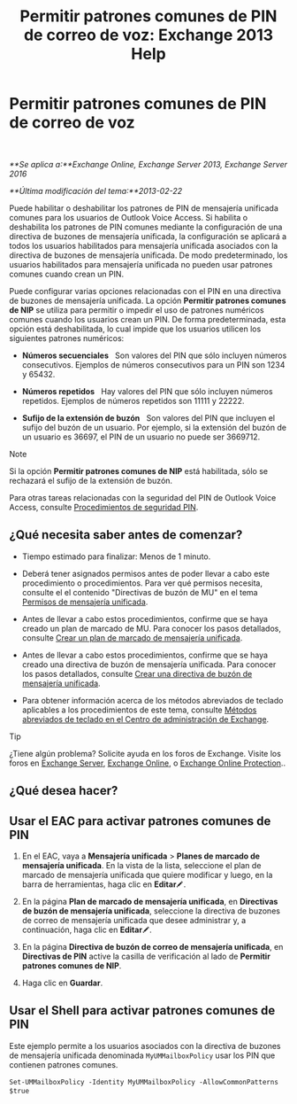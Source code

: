 ﻿---
title: 'Permitir patrones comunes de PIN de correo de voz: Exchange 2013 Help'
TOCTitle: Permitir patrones comunes de PIN de correo de voz
ms:assetid: 9940a8c2-f576-4089-ab96-8b318ad3da0f
ms:mtpsurl: https://technet.microsoft.com/es-es/library/JJ673546(v=EXCHG.150)
ms:contentKeyID: 50556819
ms.date: 05/22/2018
mtps_version: v=EXCHG.150
ms.translationtype: MT
---

# Permitir patrones comunes de PIN de correo de voz

 

_**Se aplica a:**Exchange Online, Exchange Server 2013, Exchange Server 2016_

_**Última modificación del tema:**2013-02-22_

Puede habilitar o deshabilitar los patrones de PIN de mensajería unificada comunes para los usuarios de Outlook Voice Access. Si habilita o deshabilita los patrones de PIN comunes mediante la configuración de una directiva de buzones de mensajería unificada, la configuración se aplicará a todos los usuarios habilitados para mensajería unificada asociados con la directiva de buzones de mensajería unificada. De modo predeterminado, los usuarios habilitados para mensajería unificada no pueden usar patrones comunes cuando crean un PIN.

Puede configurar varias opciones relacionadas con el PIN en una directiva de buzones de mensajería unificada. La opción **Permitir patrones comunes de NIP** se utiliza para permitir o impedir el uso de patrones numéricos comunes cuando los usuarios crean un PIN. De forma predeterminada, esta opción está deshabilitada, lo cual impide que los usuarios utilicen los siguientes patrones numéricos:

  - **Números secuenciales**   Son valores del PIN que sólo incluyen números consecutivos. Ejemplos de números consecutivos para un PIN son 1234 y 65432.

  - **Números repetidos**   Hay valores del PIN que sólo incluyen números repetidos. Ejemplos de números repetidos son 11111 y 22222.

  - **Sufijo de la extensión de buzón**   Son valores del PIN que incluyen el sufijo del buzón de un usuario. Por ejemplo, si la extensión del buzón de un usuario es 36697, el PIN de un usuario no puede ser 3669712.


> [!NOTE]
> Si la opción <STRONG>Permitir patrones comunes de NIP</STRONG> está habilitada, sólo se rechazará el sufijo de la extensión de buzón.



Para otras tareas relacionadas con la seguridad del PIN de Outlook Voice Access, consulte [Procedimientos de seguridad PIN](pin-security-procedures-exchange-2013-help.md).

## ¿Qué necesita saber antes de comenzar?

  - Tiempo estimado para finalizar: Menos de 1 minuto.

  - Deberá tener asignados permisos antes de poder llevar a cabo este procedimiento o procedimientos. Para ver qué permisos necesita, consulte el el contenido "Directivas de buzón de MU" en el tema [Permisos de mensajería unificada](unified-messaging-permissions-exchange-2013-help.md).

  - Antes de llevar a cabo estos procedimientos, confirme que se haya creado un plan de marcado de MU. Para conocer los pasos detallados, consulte [Crear un plan de marcado de mensajería unificada](create-a-um-dial-plan-exchange-2013-help.md).

  - Antes de llevar a cabo estos procedimientos, confirme que se haya creado una directiva de buzón de mensajería unificada. Para conocer los pasos detallados, consulte [Crear una directiva de buzón de mensajería unificada](create-a-um-mailbox-policy-exchange-2013-help.md).

  - Para obtener información acerca de los métodos abreviados de teclado aplicables a los procedimientos de este tema, consulte [Métodos abreviados de teclado en el Centro de administración de Exchange](keyboard-shortcuts-in-the-exchange-admin-center-exchange-online-protection-help.md).


> [!TIP]
> ¿Tiene algún problema? Solicite ayuda en los foros de Exchange. Visite los foros en <A href="https://go.microsoft.com/fwlink/p/?linkid=60612">Exchange Server</A>, <A href="https://go.microsoft.com/fwlink/p/?linkid=267542">Exchange Online</A>, o <A href="https://go.microsoft.com/fwlink/p/?linkid=285351">Exchange Online Protection</A>..



## ¿Qué desea hacer?

## Usar el EAC para activar patrones comunes de PIN

1.  En el EAC, vaya a **Mensajería unificada** \> **Planes de marcado de mensajería unificada**. En la vista de la lista, seleccione el plan de marcado de mensajería unificada que quiere modificar y luego, en la barra de herramientas, haga clic en **Editar**![Icono Editar](images/Bb124582.6f53ccb2-1f13-4c02-bea0-30690e6ea71d(EXCHG.150).gif "Icono Editar").

2.  En la página **Plan de marcado de mensajería unificada**, en **Directivas de buzón de mensajería unificada**, seleccione la directiva de buzones de correo de mensajería unificada que desee administrar y, a continuación, haga clic en **Editar**![Icono Editar](images/Bb124582.6f53ccb2-1f13-4c02-bea0-30690e6ea71d(EXCHG.150).gif "Icono Editar").

3.  En la página **Directiva de buzón de correo de mensajería unificada**, en **Directivas de PIN** active la casilla de verificación al lado de **Permitir patrones comunes de NIP**.

4.  Haga clic en **Guardar**.

## Usar el Shell para activar patrones comunes de PIN

Este ejemplo permite a los usuarios asociados con la directiva de buzones de mensajería unificada denominada `MyUMMailboxPolicy` usar los PIN que contienen patrones comunes.

    Set-UMMailboxPolicy -Identity MyUMMailboxPolicy -AllowCommonPatterns $true

